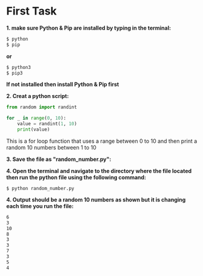 # First Task

**1. make sure Python & Pip are installed by typing in the terminal:**
```bash
$ python
$ pip
```
**or**
```bash
$ python3
$ pip3
```
**If not installed then install Python & Pip first**

**2. Creat a python script:**

``` python
from random import randint

for _ in range(0, 10):
    value = randint(1, 10)
    print(value)
```
This is a for loop function that uses a range between 0 to 10 and then print a random 10 numbers between 1 to 10 

**3. Save the file as "random_number.py":**

**4. Open the terminal and navigate to the directory where the file located then run the python file using the following command:**

    $ python random_number.py

**4. Output should be a random 10 numbers as shown but it is changing each time you run the file:**

```bash
6
3
10
8
3
3
7
3
5
4
```